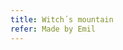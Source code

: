 ```yaml
---
title: Witch´s mountain
refer: Made by Emil
---
```

<figure class="bleed">
<img src="/img/emil-drawing/IMG_0226D.jpg" alt="">
</figure>